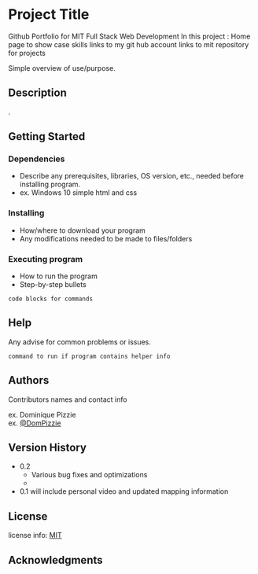 # Project Title
Github Portfolio for MIT Full Stack Web Development 
In this project :
Home page to show case skills
links to my git hub account 
links to mit repository for projects

Simple overview of use/purpose.

## Description

.

## Getting Started

### Dependencies
* Describe any prerequisites, libraries, OS version, etc., needed before installing program.
* ex. Windows 10
simple html and css
### Installing

* How/where to download your program
* Any modifications needed to be made to files/folders

### Executing program

* How to run the program
* Step-by-step bullets
```
code blocks for commands
```

## Help

Any advise for common problems or issues.
```
command to run if program contains helper info
```

## Authors

Contributors names and contact info

ex. Dominique Pizzie  
ex. [@DomPizzie](https://twitter.com/dompizzie)

## Version History

* 0.2
    * Various bug fixes and optimizations
    * 
* 0.1 will include personal video and updated mapping information 

## License

license info: [MIT](https://choosealicense.com/licenses/mit/)
## Acknowledgments
